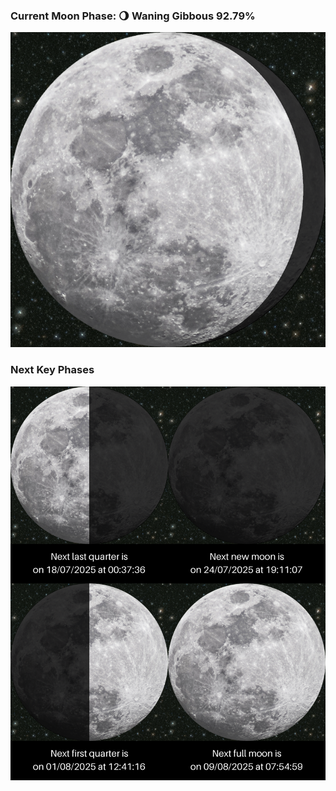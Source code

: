 ### Current Moon Phase: 🌖 Waning Gibbous 92.79%
![Moon Phase](moonphase.png)
### Next Key Phases
![Gallery](gallery.png)